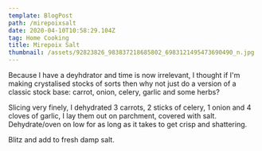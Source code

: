 ```yaml
---
template: BlogPost
path: /mirepoixsalt
date: 2020-04-10T10:58:29.104Z
tag: Home Cooking
title: Mirepoix Salt
thumbnail: /assets/92823826_983837218685802_6983121495473690490_n.jpg
---
```

Because I have a deyhdrator and time is now irrelevant, I thought if I'm making crystalised stocks of sorts then why not just do a version of a classic stock base: carrot, onion, celery, garlic and some herbs? 

Slicing very finely, I dehydrated 3 carrots, 2 sticks of celery, 1 onion and 4 cloves of garlic, I lay them out on parchment, covered with salt. Dehydrate/oven on low for as long as it takes to get crisp and shattering.

Blitz and add to fresh damp salt.
